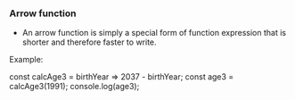 ### Arrow function
- An arrow function is simply a special form of function expression that is shorter and therefore faster to write.

Example:

const calcAge3 = birthYear => 2037 - birthYear;
const age3 = calcAge3(1991);
console.log(age3);